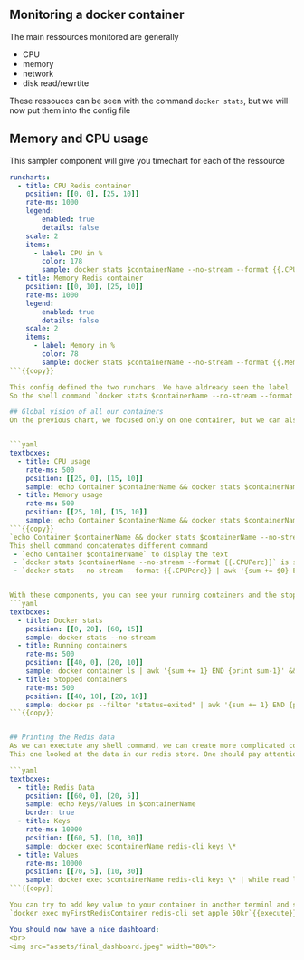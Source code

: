 ## Monitoring a docker container
The main ressources monitored are generally
- CPU
- memory
- network
- disk read/rewrtite 
  
These ressouces can be seen with the command `docker stats`, but we will now put them into the config file

## Memory and CPU usage
This sampler component will give you timechart for each of the ressource
```yaml
runcharts:
  - title: CPU Redis container
    position: [[0, 0], [25, 10]]
    rate-ms: 1000
    legend:
        enabled: true
        details: false
    scale: 2
    items:
      - label: CPU in %
        color: 178
        sample: docker stats $containerName --no-stream --format {{.CPUPerc}} | cut -d '%' -f 1
  - title: Memory Redis container
    position: [[0, 10], [25, 10]]
    rate-ms: 1000
    legend:
        enabled: true
        details: false
    scale: 2
    items:
      - label: Memory in %
        color: 78
        sample: docker stats $containerName --no-stream --format {{.MemPerc}} | cut -d '%' -f 1
```{{copy}}

This config defined the two runchars. We have aldready seen the label 'title' and 'sample'. The label 'position' defines where the component should be in the dashboard. The place and size of a component can also be changed with the arrows one the dashboard is running. The label 'rate-ms' gives the frequency of the update of the data. 
So the shell command `docker stats $containerName --no-stream --format {{.CPUPerc}} | cut -d '%' -f 1` is based on the shell command seen above. We add the `--no-stream` property as sampler takes care of the update. The last part `--format {{.CPUPerc}} | cut -d '%' -f 1` enables to filter the data to keep only the CPU percentage and, to split that text with the separator "%", and to keep the only first part as sampler is expecting a number and not a percentage. 

## Global vision of all our containers
On the previous chart, we focused only on one container, but we can also want to have the vision of all our ressources used by the containers.


```yaml
textboxes:
  - title: CPU usage
    rate-ms: 500
    position: [[25, 0], [15, 10]]
    sample: echo Container $containerName && docker stats $containerName --no-stream --format {{.CPUPerc}} && echo '\nAll containers' && docker stats --no-stream --format {{.CPUPerc}} | awk '{sum += $0} END {print sum"%"}'
  - title: Memory usage
    rate-ms: 500
    position: [[25, 10], [15, 10]]
    sample: echo Container $containerName && docker stats $containerName --no-stream  --format {{.MemPerc}} && echo '\nAll containers' && docker stats --no-stream --format {{.MemPerc}} | awk '{sum += $0} END {print sum"%"}'
```{{copy}}
`echo Container $containerName && docker stats $containerName --no-stream --format {{.CPUPerc}} && echo '\nAll containers' && docker stats --no-stream --format {{.CPUPerc}} | awk '{sum += $0} END {print sum"%"}'`
This shell command concatenates different command
 - `echo Container $containerName` to display the text
 - `docker stats $containerName --no-stream --format {{.CPUPerc}}` is similar to the one seen above
 - `docker stats --no-stream --format {{.CPUPerc}} | awk '{sum += $0} END {print sum"%"}'` sums the CPU usage of all the containers


With these components, you can see your running containers and the stopped containers. 
```yaml
textboxes:
  - title: Docker stats
    position: [[0, 20], [60, 15]]
    sample: docker stats --no-stream
  - title: Running containers
    rate-ms: 500
    position: [[40, 0], [20, 10]]
    sample: docker container ls | awk '{sum += 1} END {print sum-1}' && echo && docker container ls --format "table {{.ID}}\t{{.Image}}"
  - title: Stopped containers
    rate-ms: 500
    position: [[40, 10], [20, 10]]
    sample: docker ps --filter "status=exited" | awk '{sum += 1} END {print sum-1}' && echo && docker ps --filter "status=exited" --format "table {{.ID}}\t{{.Image}}"
```{{copy}}


## Printing the Redis data
As we can exectute any shell command, we can create more complicated component
This one looked at the data in our redis store. One should pay attention that the CPU usage increase everytime, the updated are fetched

```yaml
textboxes:
  - title: Redis Data
    position: [[60, 0], [20, 5]]
    sample: echo Keys/Values in $containerName
    border: true
  - title: Keys
    rate-ms: 10000
    position: [[60, 5], [10, 30]]
    sample: docker exec $containerName redis-cli keys \*
  - title: Values
    rate-ms: 10000
    position: [[70, 5], [10, 30]]
    sample: docker exec $containerName redis-cli keys \* | while read line ; do docker exec $containerName redis-cli get $line ; done
```{{copy}}

You can try to add key value to your container in another terminl and see the data changed.
`docker exec myFirstRedisContainer redis-cli set apple 50kr`{{execute}}

You should now have a nice dashboard:
<br>
<img src="assets/final_dashboard.jpeg" width="80%">

